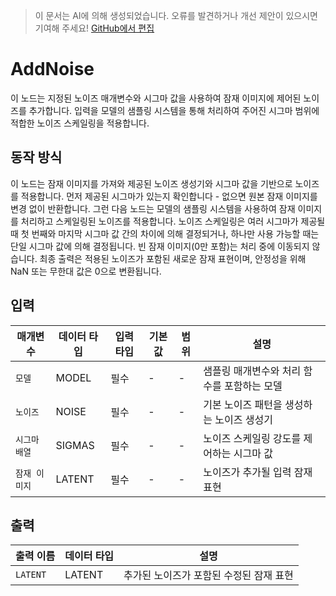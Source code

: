 > 이 문서는 AI에 의해 생성되었습니다. 오류를 발견하거나 개선 제안이 있으시면 기여해 주세요! [GitHub에서 편집](https://github.com/Comfy-Org/embedded-docs/blob/main/comfyui_embedded_docs/docs/AddNoise/ko.md)

# AddNoise

이 노드는 지정된 노이즈 매개변수와 시그마 값을 사용하여 잠재 이미지에 제어된 노이즈를 추가합니다. 입력을 모델의 샘플링 시스템을 통해 처리하여 주어진 시그마 범위에 적합한 노이즈 스케일링을 적용합니다.

## 동작 방식

이 노드는 잠재 이미지를 가져와 제공된 노이즈 생성기와 시그마 값을 기반으로 노이즈를 적용합니다. 먼저 제공된 시그마가 있는지 확인합니다 - 없으면 원본 잠재 이미지를 변경 없이 반환합니다. 그런 다음 노드는 모델의 샘플링 시스템을 사용하여 잠재 이미지를 처리하고 스케일링된 노이즈를 적용합니다. 노이즈 스케일링은 여러 시그마가 제공될 때 첫 번째와 마지막 시그마 값 간의 차이에 의해 결정되거나, 하나만 사용 가능할 때는 단일 시그마 값에 의해 결정됩니다. 빈 잠재 이미지(0만 포함)는 처리 중에 이동되지 않습니다. 최종 출력은 적용된 노이즈가 포함된 새로운 잠재 표현이며, 안정성을 위해 NaN 또는 무한대 값은 0으로 변환됩니다.

## 입력

| 매개변수 | 데이터 타입 | 입력 타입 | 기본값 | 범위 | 설명 |
|-----------|-----------|------------|---------|-------|-------------|
| `모델` | MODEL | 필수 | - | - | 샘플링 매개변수와 처리 함수를 포함하는 모델 |
| `노이즈` | NOISE | 필수 | - | - | 기본 노이즈 패턴을 생성하는 노이즈 생성기 |
| `시그마 배열` | SIGMAS | 필수 | - | - | 노이즈 스케일링 강도를 제어하는 시그마 값 |
| `잠재 이미지` | LATENT | 필수 | - | - | 노이즈가 추가될 입력 잠재 표현 |

## 출력

| 출력 이름 | 데이터 타입 | 설명 |
|-------------|-----------|-------------|
| `LATENT` | LATENT | 추가된 노이즈가 포함된 수정된 잠재 표현 |
